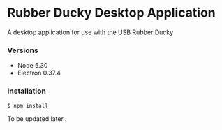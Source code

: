 # Rubber Ducky Desktop Application

A desktop application for use with the USB Rubber Ducky

### Versions
- Node 5.30
- Electron 0.37.4

### Installation

```sh
$ npm install
```

To be updated later..


